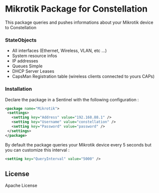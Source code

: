 # Mikrotik Package for Constellation

This package queries and pushes informations about your Mikrotik device to Constellation

### StateObjects
  - All interfaces (Ethernet, Wireless, VLAN, etc ...)
  - System resource infos
  - IP addresses
  - Queues Simple
  - DHCP Server Leases
  - CapsMan Registration table (wireless clients connected to yours CAPs)

### Installation

Declare the package in a Sentinel with the following configuration :
```xml
<package name="Mikrotik">
 <settings>
   <setting key="Address" value="192.168.88.1" />
   <setting key="Username" value="constellation" />
   <setting key="Password" value="password" />
 </settings>
</package>
```

By default the package queries your Mikrotik device every 5 seconds but you can customize this interval :
```xml
<setting key="QueryInterval" value="5000" />
```

License
----

Apache License